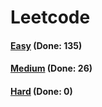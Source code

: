# Leetcode

<h4><a href="https://github.com/lon-yang/leetcode/blob/master/docs/Easy.md">Easy</a>  (Done: 135)</h4>
<h4><a href="https://github.com/lon-yang/leetcode/blob/master/docs/Medium.md">Medium</a>  (Done: 26)</h4>
<h4><a href="https://github.com/lon-yang/leetcode/blob/master/docs/Hard.md">Hard</a>  (Done: 0)</h4>
